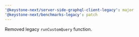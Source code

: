 ```yaml
---
'@keystone-next/server-side-graphql-client-legacy': major
'@keystone-next/benchmarks-legacy': patch
---
```


Removed legacy `runCustomQuery` function.
